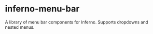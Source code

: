 # inferno-menu-bar
A library of menu bar components for Inferno. Supports dropdowns and nested menus.
